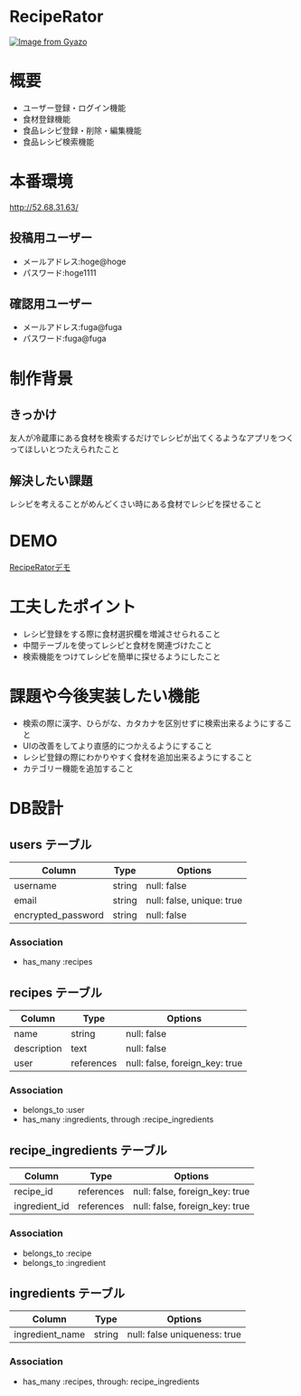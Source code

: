 # RecipeRator

[![Image from Gyazo](https://i.gyazo.com/cf2c2d3d3a3f1f644ca8847994a16d10.jpg)](https://gyazo.com/cf2c2d3d3a3f1f644ca8847994a16d10)

# 概要

* ユーザー登録・ログイン機能
* 食材登録機能
* 食品レシピ登録・削除・編集機能
* 食品レシピ検索機能

# 本番環境

http://52.68.31.63/

## 投稿用ユーザー

* メールアドレス:hoge@hoge
* パスワード:hoge1111

## 確認用ユーザー

* メールアドレス:fuga@fuga
* パスワード:fuga@fuga


# 制作背景

## きっかけ
友人が冷蔵庫にある食材を検索するだけでレシピが出てくるようなアプリをつくってほしいとつたえられたこと

## 解決したい課題
レシピを考えることがめんどくさい時にある食材でレシピを探せること

# DEMO
[RecipeRatorデモ](https://gyazo.com/f5131d3686663d096307c71b196023ef)

# 工夫したポイント

* レシピ登録をする際に食材選択欄を増減させられること
* 中間テーブルを使ってレシピと食材を関連づけたこと
* 検索機能をつけてレシピを簡単に探せるようにしたこと

# 課題や今後実装したい機能

* 検索の際に漢字、ひらがな、カタカナを区別せずに検索出来るようにすること
* UIの改善をしてより直感的につかえるようにすること
* レシピ登録の際にわかりやすく食材を追加出来るようにすること
* カテゴリー機能を追加すること


# DB設計

## users テーブル

| Column              | Type    | Options                   |
| ------------------- | ------- | ------------------------- |
| username            | string  | null: false               |
| email               | string  | null: false, unique: true |
| encrypted_password  | string  | null: false               |


### Association

- has_many  :recipes

## recipes テーブル

| Column              | Type       | Options                         |
| ------------------- | ---------- | --------------------------------|
| name                | string     | null: false                     |
| description         | text       | null: false                     |
| user                | references | null: false, foreign_key: true  |

### Association

- belongs_to :user
- has_many   :ingredients, through :recipe_ingredients

## recipe_ingredients テーブル

| Column          | Type        | Options                        |
| --------------- | ----------- | ------------------------------ |
| recipe_id       | references  | null: false, foreign_key: true |
| ingredient_id   | references  | null: false, foreign_key: true |


### Association

- belongs_to :recipe
- belongs_to :ingredient

## ingredients テーブル

| Column          | Type        | Options                        |
| --------------- | ----------- | ------------------------------ |
| ingredient_name | string      | null: false uniqueness: true   |


### Association

- has_many :recipes, through: recipe_ingredients

